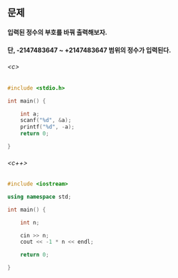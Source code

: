 
## 문제
#### 입력된 정수의 부호를 바꿔 출력해보자.
#### 단, -2147483647 ~ +2147483647 범위의 정수가 입력된다.

###### \<c\>
```c
#include <stdio.h>

int main() {

	int a;
	scanf("%d", &a);
	printf("%d", -a);
	return 0;

}
```

###### \<c++\>
```c++
#include <iostream>

using namespace std;

int main() {

	int n;

	cin >> n;
	cout << -1 * n << endl;

	return 0;

}
```
